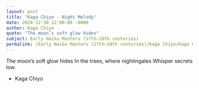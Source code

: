 ```yaml
---
layout: post
title: "Kaga Chiyo - Night Melody"
date: 2024-12-30 12:00:00 -0000
author: Kaga Chiyo
quote: "The moon’s soft glow hides"
subject: Early Haiku Masters (17th–18th centuries)
permalink: /Early Haiku Masters (17th–18th centuries)/Kaga Chiyo/Kaga Chiyo - Night Melody
---
```


The moon’s soft glow hides
In the trees, where nightingales
Whisper secrets low.

- Kaga Chiyo
